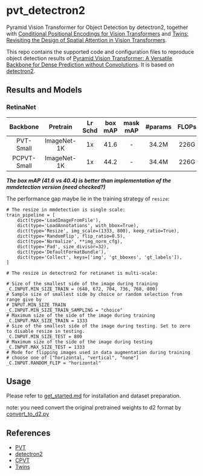 # pvt_detectron2

Pyramid Vision Transformer for Object Detection by detectron2, together with [Conditional Positional Encodings for Vision Transformers](https://arxiv.org/abs/2102.10882) and [Twins: Revisiting the Design of Spatial Attention in Vision Transformers](https://arxiv.org/pdf/2104.13840.pdf).

This repo contains the supported code and configuration files to reproduce object detection results of [Pyramid Vision Transformer: A Versatile Backbone for Dense Prediction without Convolutions](https://arxiv.org/pdf/2102.12122.pdf). It is based on [detectron2](https://github.com/facebookresearch/detectron2).


## Results and Models

### RetinaNet

| Backbone | Pretrain | Lr Schd | box mAP | mask mAP | #params | FLOPs | config | log | model |
| :---: | :---: | :---: | :---: | :---: | :---: | :---: | :---: | :---: |:---: |
| PVT-Small | ImageNet-1K | 1x | 41.6| - | 34.2M | 226G | [config](configs/pvt/pvt_small_FPN_1x.yaml) | - | [model](https://github.com/xiaohu2015/pvt_detectron2/releases/download/v0.5/retinanet_pvt_small_1k.pth) |
| PCPVT-Small | ImageNet-1K | 1x | 44.2| - | 34.4M | 226G | [config](configs/pvt/pcpvt_small_FPN_1x.yaml) | - | [model](https://github.com/xiaohu2015/pvt_detectron2/releases/download/v0.9/retinanet_pcpvt_small_coco.pth) |


***The box mAP (41.6 vs 40.4) is better than implementation of the mmdetection version (need checked?)***

The performance gap maybe lie in the training strategy of `resize`:

```
# The resize in mmdetection is single scale:
train_pipeline = [
    dict(type='LoadImageFromFile'),
    dict(type='LoadAnnotations', with_bbox=True),
    dict(type='Resize', img_scale=(1333, 800), keep_ratio=True),
    dict(type='RandomFlip', flip_ratio=0.5),
    dict(type='Normalize', **img_norm_cfg),
    dict(type='Pad', size_divisor=32),
    dict(type='DefaultFormatBundle'),
    dict(type='Collect', keys=['img', 'gt_bboxes', 'gt_labels']),
]

# The resize in detectron2 for retinanet is multi-scale:

# Size of the smallest side of the image during training
_C.INPUT.MIN_SIZE_TRAIN = (640, 672, 704, 736, 768, 800)
# Sample size of smallest side by choice or random selection from range give by
# INPUT.MIN_SIZE_TRAIN
_C.INPUT.MIN_SIZE_TRAIN_SAMPLING = "choice"
# Maximum size of the side of the image during training
_C.INPUT.MAX_SIZE_TRAIN = 1333
# Size of the smallest side of the image during testing. Set to zero to disable resize in testing.
_C.INPUT.MIN_SIZE_TEST = 800
# Maximum size of the side of the image during testing
_C.INPUT.MAX_SIZE_TEST = 1333
# Mode for flipping images used in data augmentation during training
# choose one of ["horizontal, "vertical", "none"]
_C.INPUT.RANDOM_FLIP = "horizontal"
```


## Usage
Please refer to [get_started.md](https://detectron2.readthedocs.io/en/latest/tutorials/getting_started.html) for installation and dataset preparation.

note: you need convert the original pretrained weights to d2 format by [convert_to_d2.py](convert_to_d2.py)

## References
- [PVT](https://github.com/whai362/PVT)
- [detectron2](https://github.com/facebookresearch/detectron2)
- [CPVT](https://github.com/Meituan-AutoML/CPVT)
- [Twins](https://github.com/Meituan-AutoML/Twins)
